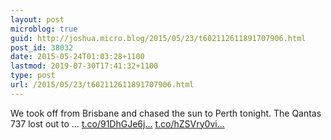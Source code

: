 ```yaml
---
layout: post
microblog: true
guid: http://joshua.micro.blog/2015/05/23/t602112611891707906.html
post_id: 38032
date: 2015-05-24T01:03:28+1100
lastmod: 2019-07-30T17:41:32+1100
type: post
url: /2015/05/23/t602112611891707906.html
---
```

We took off from Brisbane and chased the sun to Perth tonight. The Qantas 737 lost out to … [t.co/91DhGJe6j...](http://t.co/91DhGJe6jk) [t.co/hZSVry0vi...](http://t.co/hZSVry0viY)

